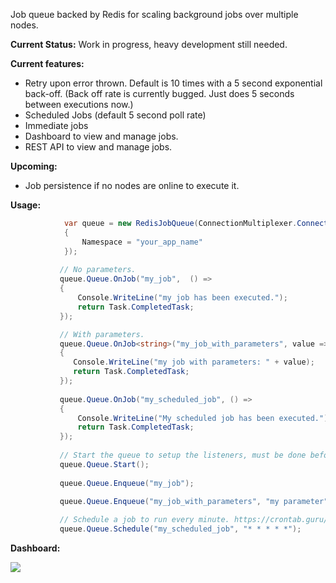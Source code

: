 Job queue backed by Redis for scaling background jobs over multiple nodes. 

**Current Status:** Work in progress, heavy development still needed.

**Current features:**
- Retry upon error thrown. Default is 10 times with a 5 second exponential back-off. (Back off rate is currently bugged. Just does 5 seconds between executions now.)
- Scheduled Jobs (default 5 second poll rate)
- Immediate jobs
- Dashboard to view and manage jobs.
- REST API to view and manage jobs.

**Upcoming:**
- Job persistence if no nodes are online to execute it.

**Usage:**

```c#
            var queue = new RedisJobQueue(ConnectionMultiplexer.Connect("localhost"), new JobQueueOptions
            {
                Namespace = "your_app_name"
            }); 
            
           // No parameters. 
           queue.Queue.OnJob("my_job",  () =>
           {
               Console.WriteLine("my job has been executed.");
               return Task.CompletedTask;
           });

           // With parameters.
           queue.Queue.OnJob<string>("my_job_with_parameters", value =>
           {
              Console.WriteLine("my job with parameters: " + value);
              return Task.CompletedTask;
           });
           
           queue.Queue.OnJob("my_scheduled_job", () =>
           {
               Console.WriteLine("My scheduled job has been executed.");
               return Task.CompletedTask;
           });
           
           // Start the queue to setup the listeners, must be done before enqueue is called.
           queue.Queue.Start();
           
           queue.Queue.Enqueue("my_job");
           
           queue.Queue.Enqueue("my_job_with_parameters", "my parameter");

           // Schedule a job to run every minute. https://crontab.guru/#*_*_*_*_*
           queue.Queue.Schedule("my_scheduled_job", "* * * * *");
```

**Dashboard:** 

![](https://d.pr/i/TquJ9l+)


